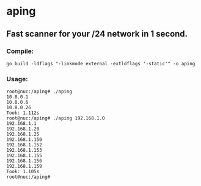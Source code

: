 # aping

## Fast scanner for your /24 network in 1 second.

### Compile:
```
go build -ldflags "-linkmode external -extldflags '-static'" -o aping
```

### Usage:
```
root@nuc:/aping# ./aping
10.8.0.1
10.8.0.6
10.8.0.26
Took: 1.112s
root@nuc:/aping# ./aping 192.168.1.0
192.168.1.1
192.168.1.20
192.168.1.25
192.168.1.150
192.168.1.152
192.168.1.153
192.168.1.155
192.168.1.156
192.168.1.159
Took: 1.105s
root@nuc:/aping# 
```
